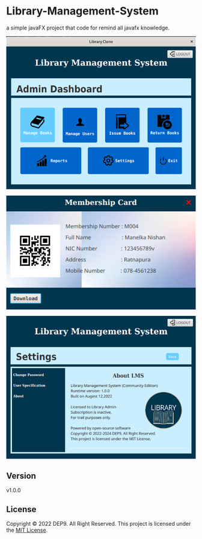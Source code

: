 # Library-Management-System

a simple javaFX project that code for remind all javafx knowledge.

![](assert/Front_page.png)

![](assert/Member_Card.png)

![](assert/About.png)

## Version
v1.0.0

## License
Copyright &copy; 2022 DEP9. All Right Reserved.
This project is licensed under the [MIT License](LICENSE.txt).